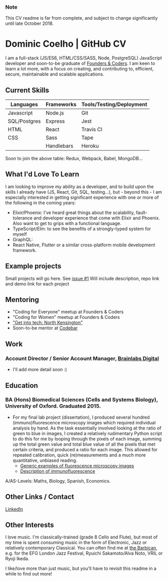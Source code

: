 ### Note
This CV readme is far from complete, and subject to change significantly until late October 2018.

# Dominic Coelho | GitHub CV
I am a full-stack (JS/ES6, HTML/CSS/SASS, Node, PostgreSQL) JavaScript developer and soon-to-be graduate of [Founders & Coders](https://foundersandcoders.com/). I am keen to learn a lot more, with a focus on creating, and contributing to, efficient, secure, maintainable and scalable applications.

## Current Skills
| Languages   | Frameworks       | Tools/Testing/Deployment    |
| --------    | --------         | --------                    |
| Javascript  | Node.js          | Git                         |
| SQL/Postgres| Express          | Jest                        |
| HTML        | React            | Travis CI                   |
| CSS         | Sass             | Tape                        |
|             | Handlebars       | Heroku                      |


Soon to join the above table: Redux, Webpack, Babel, MongoDB...

## What I'd Love To Learn
I am looking to improve my ability as a developer, and to build upon the skills I already have (JS, React, Git, SQL, testing...), but - beyond this - I am especially interested in getting significant experience with one or more of the following in the coming years:
* Elixir/Phoenix: I've heard great things about the scalability, fault-tolerance and developer experience that come with Elixir and Phoenix. Also want to get to grips with a functional language.
* TypeScript/Elm: to see the benefits of a strongly-typed system for myself
* GraphQL: 
* React Native, Flutter or a similar cross-platform mobile development framework.

## Example projects
Small projects will go here. 
See [issue #1](https://github.com/VirtualDOMinic/cv/issues/1)
Will include description, repo link and demo link for each project

## Mentoring
* "Coding for Everyone" meetup at Founders & Coders
* "Coding for Women" meetup at Founders & Coders
* ["Get into tech: North Kensington"](https://thekandcfoundation.com/latest/get-into-tech-north-kensington-free-course/)
* Soon-to-be mentor at [Codebar](https://codebar.io/)

## Work
### Account Director / Senior Account Manager, [Brainlabs Digital](https://www.brainlabsdigital.com/)
* I'll add more detail soon :)

## Education
### BA (Hons) Biomedical Sciences (Cells and Systems Biology), University of Oxford. Graduated 2015.
* For my final lab project (dissertation), I produced several hundred (immuno)fluorescence microscopy images which required individual analysis by hand. As the task essentially involved looking at the ratio of green to blue in images, I created a relatively rudimentary Python script to do this for me by looping through the pixels of each image, summing up the total green value and total blue value of all the pixels that met certain criteria, and produced a ratio for each image. This allowed for repeated calibration, quick (re)measurements and a much more quantitative, unbiased reading.
  * [Generic examples of fluorescence microscopy images](https://www.microscopyu.com/galleries/fluorescence/cells)
  * [Description of immunofluorescence](https://en.wikipedia.org/wiki/Immunofluorescence)

A/AS-Levels: Maths, Biology, Spanish, Economics.

## Other Links / Contact
[LinkedIn](https://www.linkedin.com/in/domcoelho/)

## Other Interests
I love music. I'm classically-trained (grade 8 Cello and Flute), but most of my time is spent consuming music in the form of Electronic, Jazz or relatively contemporary Classical. You can often find me at [the Barbican](https://www.barbican.org.uk/), e.g. for the EFG London Jazz Festival, Ryuichi Sakamoto/Alva Noto, VRIL or Ryoji Ikeda.

I like/love more than just music, but you'll have to revisit this readme in a while to find out more!
